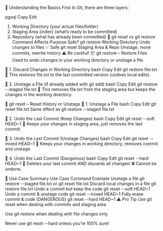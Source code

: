 🧠 Understanding the Basics First
In Git, there are three layers:

pgsql
Copy
Edit
1. Working Directory     (your actual files/folder)
2. Staging Area (index)  (what’s ready to be committed)
3. Repository            (what has already been committed)
🔁 git reset vs git restore
Command	Affects	Purpose	Safe?
git restore	Working Directory	Undo changes to files	✅ Safe
git reset	Staging Area & Repo	Unstage, move commits, rewrite history	⚠️ Be careful!
📦 git restore – Restore Files
Used to undo changes in your working directory or unstage a file.

🔹 1. Discard Changes in Working Directory
bash
Copy
Edit
git restore file.txt
🧠 This restores file.txt to the last committed version (undoes local edits).

🔹 2. Unstage a File (if already added with git add)
bash
Copy
Edit
git restore --staged file.txt
🧠 This removes file.txt from the staging area but keeps the changes in the working directory.

🔁 git reset – Reset History or Unstage
🔹 1. Unstage a File
bash
Copy
Edit
git reset file.txt
Same effect as git restore --staged file.txt

🔹 2. Undo the Last Commit (Keep Changes)
bash
Copy
Edit
git reset --soft HEAD~1
🧠 Keeps your changes in staging area, just removes the last commit.

🔹 3. Undo the Last Commit (Unstage Changes)
bash
Copy
Edit
git reset --mixed HEAD~1
🧠 Keeps your changes in working directory, removes commit and unstage.

🔹 4. Undo the Last Commit (Dangerous)
bash
Copy
Edit
git reset --hard HEAD~1
🧠 Deletes your last commit AND discards all changes! ❌ Cannot be undone.

🎯 Use Case Summary
Use Case	Command Example
Unstage a file	git restore --staged file.txt or git reset file.txt
Discard local changes in a file	git restore file.txt
Undo a commit but keep the code	git reset --soft HEAD~1
Undo a commit & unstage code	git reset --mixed HEAD~1
Fully erase commit & code (DANGEROUS)	git reset --hard HEAD~1
⚠️ Pro Tip
Use git reset when dealing with commits and staging area

Use git restore when dealing with file changes only

Never use git reset --hard unless you're 100% sure!
